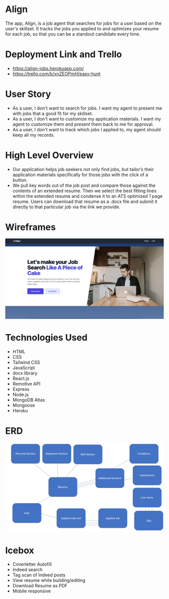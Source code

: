 # Align
The app, Align, is a job agent that searches for jobs for a user based on the user's skillset. It tracks the jobs you applied to and optimizes your resume for each job, so that you can be a standout candidate every time.

# Deployment Link and Trello
* https://align-jobs.herokuapp.com/
* https://trello.com/b/xnZEOPmH/easy-hunt

# User Story
* As a user, I don't want to search for jobs. I want my agent to present me with jobs that a good fit for my skillset.
* As a user, I don't want to customize my application materials. I want my agent to customize them and present them back to me for approval.
* As a user, I don't want to track which jobs I applied to, my agent should keep all my records.

# High Level Overview
* Our application helps job seekers not only find jobs, but tailor’s their application materials specifically for those jobs with the click of a button.
* We pull key words out of the job post and compare those against the contents of an extended resume. Then we select the best fitting lines within the extended resume and condense it to an ATS optimized 1 page resume. Users can download that resume as a .docx file and submit it directly to that particular job via the link we provide.

# Wireframes
<img src="src/assets/images/Landing_Page.png" >

# Technologies Used
* HTML
* CSS
* Tailwind CSS
* JavaScript
* docx library
* React.js
* Remotive API
* Express
* Node.js
* MongoDB Atlas
* Mongoose
* Heroku

# ERD
<img src="src/assets/images/Slide1.jpg" >

# Icebox
* Coverletter Autofill
* Indeed search
* Tag scan of Indeed posts
* View resume while building/editing
* Download Resume as PDF
* Mobile responsive